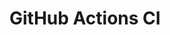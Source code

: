 # GitHub Actions CI

























































































































































































































































































































































































































































































































































































































































































































































































































































































































































































































































































































































































































































































































































































































































































































































































































































































































































































































































































































































































































































































































































































































































































































































































































































































































































































































































































































































































































































































